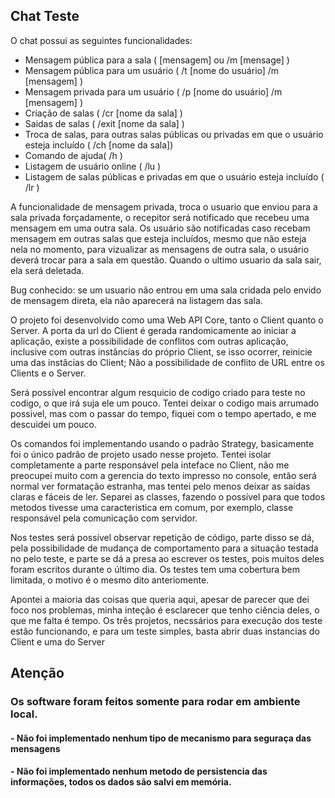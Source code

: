 ## Chat Teste

O chat possui as seguintes funcionalidades:
  - Mensagem pública para a sala ( [mensagem] ou /m [mensage] )
  - Mensagem pública para um usuário  ( /t [nome do usuário] /m [mensagem] )
  - Mensagem privada para um usuário ( /p [nome do usuário] /m [mensagem] )
  - Criação de salas ( /cr [nome da sala] )
  - Saidas de salas ( /exit [nome da sala] )
  - Troca de salas, para outras salas públicas ou privadas em que o usuário esteja incluído ( /ch [nome da sala]) 
  - Comando de ajuda( /h )
  - Listagem de usuário online ( /lu )
  - Listagem de salas públicas e privadas em que o usuário esteja incluído ( /lr )

A funcionalidade de mensagem privada, troca o usuario que enviou para a sala privada forçadamente, o recepitor será notificado que recebeu uma mensagem em uma outra sala.
Os usuário são notificadas caso recebam mensagem em outras salas que esteja incluídos, mesmo que não esteja nela no momento, para vizualizar as mensagens de outra sala, o usuário deverá trocar para a sala em questão.
Quando o ultimo usuario da sala sair, ela será deletada.

Bug conhecido: se um usuario não entrou em uma sala cridada pelo envido de mensagem direta, ela não aparecerá na listagem das sala.

O projeto foi desenvolvido como uma Web API Core, tanto o Client quanto o Server.
A porta da url do Client é gerada randomicamente ao iniciar a aplicação, existe a possibilidade de conflitos com outras aplicação, inclusive com outras instâncias do próprio Client, se isso ocorrer, reinicie uma das instâcias do Client;
Não a possibilidade de conflito de URL entre os Clients e o Server.

Será possível encontrar algum resquicio de codigo criado para teste no codigo, o que irá suja ele um pouco. Tentei deixar o codigo mais arrumado possivel, mas com o passar do tempo, fiquei com o tempo apertado, e me descuidei um pouco. 

Os comandos foi implementando usando o padrão Strategy, basicamente foi o único padrão de projeto usado nesse projeto.
Tentei isolar completamente a parte responsável pela inteface no Client, não me preocupei muito com a gerencia do texto impresso no console, então será normal ver formatação estranha, mas tentei pelo menos deixar as saídas claras e fáceis de ler.
Separei as classes, fazendo o possível para que todos metodos tivesse uma caracteristica em comum, por exemplo, classe responsável pela comunicação com servidor.

Nos testes será possível observar repetição de código, parte disso se dá, pela possibilidade de mudança de comportamento para a situação testada no pelo teste, e parte se dá a presa ao escrever os testes, pois muitos deles foram escritos durante o último dia.
Os testes tem uma cobertura bem limitada, o motivo é o mesmo dito anteriomente.

Apontei a maioria das coisas que queria aqui, apesar de parecer que dei foco nos problemas, minha inteção é esclarecer que tenho ciência deles, o que me falta é tempo. Os três projetos, necssários para execução dos teste estão funcionando, e para um teste simples, basta abrir duas instancias do Client e uma do Server

## Atenção
### Os software foram feitos somente para rodar em ambiente local.
#### - Não foi implementado nenhum tipo de mecanismo para seguraça das mensagens
#### - Não foi implementado nenhum metodo de persistencia das informações, todos os dados são salvi em memória.
